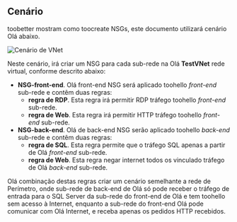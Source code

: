 ## <a name="scenario"></a>Cenário
toobetter mostram como toocreate NSGs, este documento utilizará cenário Olá abaixo.

![Cenário de VNet](./media/virtual-networks-create-nsg-scenario-include/figure1.png)

Neste cenário, irá criar um NSG para cada sub-rede na Olá **TestVNet** rede virtual, conforme descrito abaixo: 

* **NSG-front-end**. Olá front-end NSG será aplicado toohello *front-end* sub-rede e contêm duas regras:    
  * **regra de RDP**. Esta regra irá permitir RDP tráfego toohello *front-end* sub-rede.
  * **regra de Web**. Esta regra irá permitir HTTP tráfego toohello *front-end* sub-rede.
* **NSG-back-end**. Olá de back-end NSG serão aplicado toohello *back-end* sub-rede e contêm duas regras:    
  * **regra de SQL**. Esta regra permite que o tráfego SQL apenas a partir de Olá *front-end* sub-rede.
  * **regra de Web**. Esta regra negar internet todos os vinculado tráfego de Olá *back-end* sub-rede.

Olá combinação destas regras criar um cenário semelhante a rede de Perímetro, onde sub-rede de back-end de Olá só pode receber o tráfego de entrada para o SQL Server da sub-rede do front-end de Olá e tem toohello sem acesso à Internet, enquanto a sub-rede do front-end Olá pode comunicar com Olá Internet, e receba apenas os pedidos HTTP recebidos.

